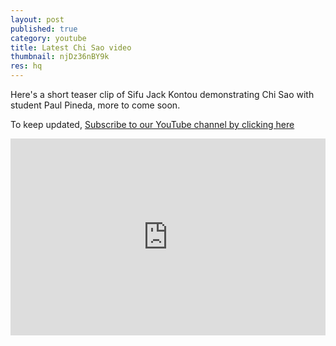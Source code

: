 ```yaml
---
layout: post
published: true
category: youtube
title: Latest Chi Sao video
thumbnail: njDz36nBY9k
res: hq
---
```





Here's a short teaser clip of Sifu Jack Kontou demonstrating Chi Sao with student Paul Pineda, more to come soon. 

To keep updated, [Subscribe to our YouTube channel by clicking here](http://www.youtube.com/subscription_center?add_user=JackKontou)

<iframe width="100%" height="315px" src="https://www.youtube.com/embed/njDz36nBY9k?rel=0&amp;showinfo=0" frameborder="0" allowfullscreen></iframe>
